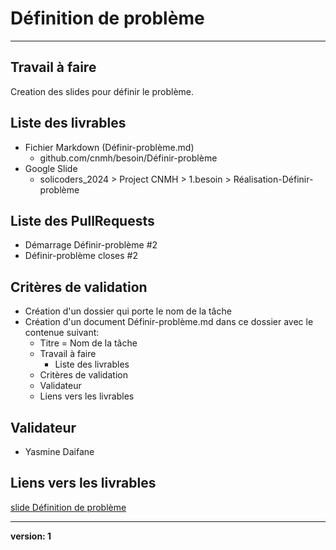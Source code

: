 # Définition de problème
___
## Travail à faire 
Creation des slides pour définir le problème.

## Liste des livrables  
- Fichier Markdown (Définir-problème.md)  
  - github.com/cnmh/besoin/Définir-problème
- Google Slide 
  - solicoders_2024 > Project CNMH > 1.besoin > Réalisation-Définir-problème

## Liste des PullRequests
- Démarrage Définir-problème #2
- Définir-problème closes #2


## Critères de validation
- Création d'un dossier qui porte le nom de la tâche
- Création d'un document Définir-problème.md dans ce  dossier avec le contenue suivant:
    - Titre = Nom de la tâche
    - Travail à faire
      - Liste des livrables 
    - Critères de validation
    - Validateur 
    - Liens vers les livrables

## Validateur 
- Yasmine Daifane 

## Liens vers les livrables
[slide Définition de problème](https://docs.google.com/presentation/d/1nefxFIOmTV66BYjuoDxFsAxirmmJidXLxR8jLTpSdBM/edit?usp=sharing)

___
**version: 1**